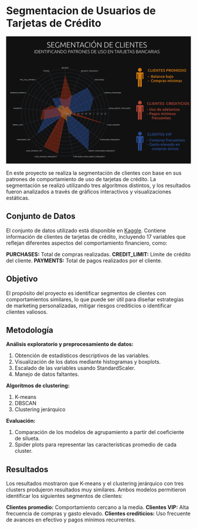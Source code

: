 # Segmentacion de Usuarios de Tarjetas de Crédito

![resumen de resultados](https://github.com/DelilChincoya/Segmentacion_de_clientes/blob/main/Imagenes/hierarchical_3_clusters_dark_spider_plot_300_resumen.png)

En este proyecto se realiza la segmentación de clientes con base en sus patrones de comportamiento de uso de tarjetas de crédito. La segmentación se realizó utilizando tres algoritmos distintos, y los resultados fueron analizados a través de gráficos interactivos y visualizaciones estáticas.

## Conjunto de Datos
El conjunto de datos utilizado está disponible en [Kaggle](https://www.kaggle.com/datasets/arjunbhasin2013/ccdata). Contiene información de clientes de tarjetas de crédito, incluyendo 17 variables que reflejan diferentes aspectos del comportamiento financiero, como:

**PURCHASES:** Total de compras realizadas.
**CREDIT_LIMIT:** Límite de crédito del cliente.
**PAYMENTS:** Total de pagos realizados por el cliente.

## Objetivo
El propósito del proyecto es identificar segmentos de clientes con comportamientos similares, lo que puede ser útil para diseñar estrategias de marketing personalizadas, mitigar riesgos crediticios o identificar clientes valiosos.

## Metodología

**Análisis exploratorio y preprocesamiento de datos:**
1. Obtención de estadísticos descriptivos de las variables.
2. Visualización de los datos mediante histogramas y boxplots.
3. Escalado de las variables usando StandardScaler.
4. Manejo de datos faltantes.

**Algoritmos de clustering:**
1. K-means
2. DBSCAN
3. Clustering jerárquico
 
**Evaluación:**
1. Comparación de los modelos de agrupamiento a partir del coeficiente de silueta.
2. Spider plots para representar las características promedio de cada cluster.

## Resultados
Los resultados mostraron que K-means y el clustering jerárquico con tres clusters produjeron resultados muy similares. Ambos modelos permitieron identificar los siguientes segmentos de clientes:

**Clientes promedio:** Comportamiento cercano a la media.
**Clientes VIP:** Alta frecuencia de compras y gasto elevado.
**Clientes crediticios:** Uso frecuente de avances en efectivo y pagos mínimos recurrentes.

